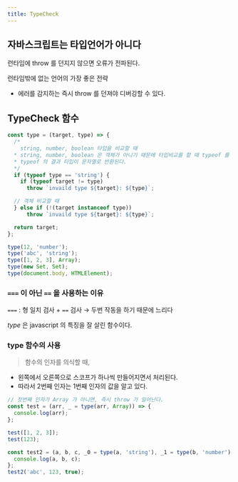 ```yaml
---
title: TypeCheck
---
```


## 자바스크립트는 타입언어가 아니다
런타임에 throw 를 던지지 않으면 오류가 전파된다.

런타임밖에 없는 언어의 가장 좋은 전략
- 에러를 감지하는 즉시 throw 를 던져야 디버깅할 수 있다.

## TypeCheck 함수 
```javascript
const type = (target, type) => {
  /*
    string, number, boolean 타입을 비교할 때
  * string, number, boolean 은 객체가 아니기 때문에 타입비교를 할 때 typeof 를 사용해야 하고,
  * typeof 의 결과 타입이 문자열로 반환된다.
  */
  if (typeof type == 'string') {
    if (typeof target != type) 
      throw `invaild type ${target}: ${type}`;

  // 객체 비교할 때
  } else if (!(target instanceof type))   
      throw `invaild type ${target}: ${type}`;

  return target;
};

type(12, 'number');
type('abc', 'string');
type([1, 2, 3], Array);
type(new Set, Set);
type(document.body, HTMLElement);
```

### `===` 이 아닌 `==` 을 사용하는 이유
`===` : 형 일치 검사 + `==` 검사 → 두번 작동을 하기 때문에 느리다

*type* 은 javascript 의 특징을 잘 살린 함수이다. 

### type 함수의 사용
> 함수의 인자를 의식할 때,
- 왼쪽에서 오른쪽으로 스코프가 하나씩 만들어지면서 처리된다. 
- 따라서 2번째 인자는 1번째 인자의 값을 알고 있다.

```javascript
// 첫번째 인자가 Array 가 아니면, 즉시 throw 가 일어난다. 
const test = (arr, _ = type(arr, Array)) => {
  console.log(arr);
};

test([1, 2, 3]);
test(123);

const test2 = (a, b, c, _0 = type(a, 'string'), _1 = type(b, 'number'), _2 = type(c, 'boolean')) => {
  console.log(a, b, c);
};
test2('abc', 123, true);
```
